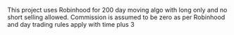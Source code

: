 This project uses Robinhood for 200 day moving algo with long only and no short selling allowed. 
Commission is assumed to be zero as per Robinhood and day trading rules apply with time plus 3
